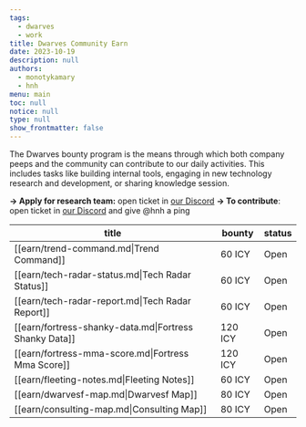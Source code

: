 ```yaml
---
tags: 
  - dwarves
  - work
title: Dwarves Community Earn
date: 2023-10-19
description: null
authors: 
  - monotykamary
  - hnh
menu: main
toc: null
notice: null
type: null
show_frontmatter: false
---
```

The Dwarves bounty program is the means through which both company peeps and the community can contribute to our daily activities. This includes tasks like building internal tools, engaging in new technology research and development, or sharing knowledge session.

**→ Apply for research team:** open ticket in [our Discord](https://discord.com/invite/dwarvesv) 
**→ To contribute**: open ticket in [our Discord](https://discord.com/invite/dwarvesv) and give @hnh a ping 

| title                                                  | bounty  | status |
| ------------------------------------------------------ | ------- | ------ |
| [[earn/trend-command.md\|Trend Command]]               | 60 ICY  | Open   |
| [[earn/tech-radar-status.md\|Tech Radar Status]]       | 60 ICY  | Open   |
| [[earn/tech-radar-report.md\|Tech Radar Report]]       | 60 ICY  | Open   |
| [[earn/fortress-shanky-data.md\|Fortress Shanky Data]] | 120 ICY | Open   |
| [[earn/fortress-mma-score.md\|Fortress Mma Score]]     | 120 ICY | Open   |
| [[earn/fleeting-notes.md\|Fleeting Notes]]             | 60 ICY  | Open   |
| [[earn/dwarvesf-map.md\|Dwarvesf Map]]                 | 80 ICY  | Open   |
| [[earn/consulting-map.md\|Consulting Map]]             | 80 ICY  | Open   |
